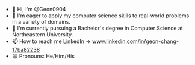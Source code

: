 - 👋 Hi, I’m @Geon0904
- 👀 I'm eager to apply my computer science skills to real-world problems in a variety of domains.
- 🌱 I'm currently pursuing a Bachelor's degree in Computer Science at Northeastern University.
- 📫 How to reach me LinkedIn -> www.linkedin.com/in/geon-chang-17ba82238 
- 😄 Pronouns: He/Him/His

<!---
Geon0904/Geon0904 is a ✨ special ✨ repository because its `README.md` (this file) appears on your GitHub profile.
You can click the Preview link to take a look at your changes.
--->
